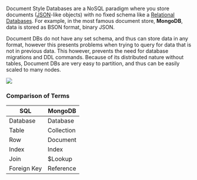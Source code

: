 

Document Style Databases are a NoSQL paradigm where you store documents ([JSON](Serialization.md)-like objects) with no fixed schema like a [Relational Databases](Relational%20Databases.md). For example, in the most famous document store, **MongoDB**, data is stored as BSON format, binary JSON.

Document DBs do not have any set schema, and thus can store data in any format, however this presents problems when trying to query for data that is not in previous data. This however, prevents the need for database migrations and DDL commands. Because of its distributed nature without tables, Document DBs are very easy to partition, and thus can be easily scaled to many nodes.

![](Pasted%20image%2020220415191252.png)


### Comparison of Terms

|SQL | MongoDB |
|--- | --- |
|Database | Database|
| Table | Collection|
|Row | Document|
|Index | Index|
|Join | $Lookup |
|Foreign Key | Reference|


